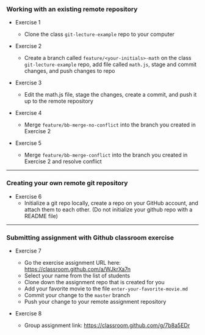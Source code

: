 ### Working with an existing remote repository

- Exercise 1

  - Clone the class `git-lecture-example` repo to your computer

- Exercise 2

  - Create a branch called `feature/<your-initials>-math` on the class `git-lecture-example` repo, add file called `math.js`, stage and commit changes, and push changes to repo

- Exercise 3

  - Edit the math.js file, stage the changes, create a commit, and push it up to the remote repository

- Exercise 4

  - Merge `feature/bb-merge-no-conflict` into the branch you created in Exercise 2

- Exercise 5

  - Merge `feature/bb-merge-conflict` into the branch you created in Exercise 2 and resolve conflict

---

### Creating your own remote git repository

- Exercise 6
  - Initialize a git repo locally, create a repo on your GitHub account, and attach them to each other. (Do not initialize your github repo with a README file)

---

### Submitting assignment with Github classroom exercise

- Exercise 7
  - Go the exercise assignment URL here: https://classroom.github.com/a/WJkrXa7n
  - Select your name from the list of students
  - Clone down the assignment repo that is created for you
  - Add your favorite movie to the file `enter-your-favorite-movie.md`
  - Commit your change to the `master` branch
  - Push your change to your remote assignment repository

- Exercise 8
  - Group assignment link: https://classroom.github.com/g/7b8a5EDr